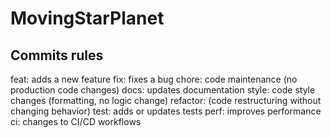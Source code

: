 # MovingStarPlanet

## Commits rules

feat: adds a new feature
fix: fixes a bug
chore: code maintenance (no production code changes)
docs: updates documentation
style: code style changes (formatting, no logic change)
refactor: (code restructuring without changing behavior)
test: adds or updates tests
perf: improves performance
ci: changes to CI/CD workflows